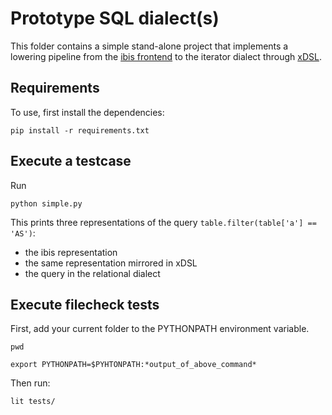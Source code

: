 # Prototype SQL dialect(s)

This folder contains a simple stand-alone project that implements a lowering pipeline from the [ibis frontend](https://ibis-project.org/) to the iterator dialect through [xDSL](https://github.com/xdslproject/xdsl). 

## Requirements

To use, first install the dependencies:

```
pip install -r requirements.txt
```

## Execute a testcase

Run

```
python simple.py
```

This prints three representations of the query `table.filter(table['a'] == 'AS')`:
- the ibis representation
- the same representation mirrored in xDSL
- the query in the relational dialect

## Execute filecheck tests

First, add your current folder to the PYTHONPATH environment variable.

```
pwd

export PYTHONPATH=$PYHTONPATH:*output_of_above_command*

```

Then run:

```
lit tests/
```
